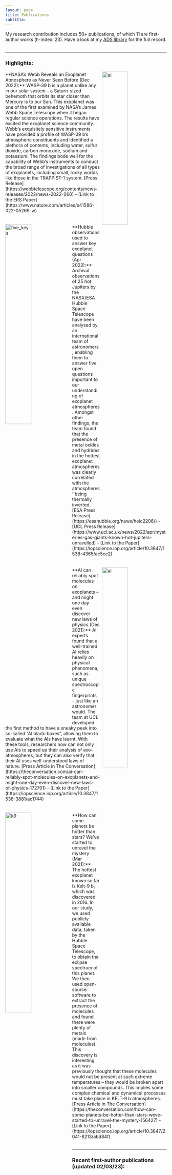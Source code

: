 ```yaml
---
layout: page
title: Publications
subtitle: 
---
```


My research contribution includes 50+ publications, of which 11 are first-author works (h-index: 23). Have a look at my [ADS library](https://ui.adsabs.harvard.edu/public-libraries/Bt4TNyP4RTOi1UoeyWElYg) for the full record.       <br />       <br />

---

### Highlights:       <br /> 

<img src="https://quentchangeat.github.io/img/wasp39.jpg" alt="ai" width="40%" height="35%" align="right" style="float:right; padding-left:4px">
**NASA’s Webb Reveals an Exoplanet Atmosphere as Never Seen Before (Dec 2022):** WASP-39 b is a planet unlike any in our solar system – a Saturn-sized behemoth that orbits its star closer than Mercury is to our Sun. This exoplanet was one of the first examined by NASA’s James Webb Space Telescope when it began regular science operations. The results have excited the exoplanet science community. Webb’s exquisitely sensitive instruments have provided a profile of WASP-39 b’s atmospheric constituents and identified a plethora of contents, including water, sulfur dioxide, carbon monoxide, sodium and potassium. The findings bode well for the capability of Webb’s instruments to conduct the broad range of investigations of all types of exoplanets, including small, rocky worlds like those in the TRAPPIST-1 system. [Press Release](https://webbtelescope.org/contents/news-releases/2022/news-2022-060) - [Link to the ERS Paper](https://www.nature.com/articles/s41586-022-05269-w)     <br />       <br />       <br />  

<img src="https://quentchangeat.github.io/img/five_keys.png" alt="five_keys" width="40%" height="40%" align="left" style="float:left; padding-right:4px">
**Hubble observations used to answer key exoplanet questions (Apr 2022):** Archival observations of 25 hot Jupiters by the NASA/ESA Hubble Space Telescope have been analysed by an international team of astronomers, enabling them to answer five open questions important to our understanding of exoplanet atmospheres. Amongst other findings, the team found that the presence of metal oxides and hydrides in the hottest exoplanet atmospheres was clearly correlated with the atmospheres' being thermally inverted. [ESA Press Release](https://esahubble.org/news/heic2206/) - [UCL Press Release](https://www.ucl.ac.uk/news/2022/apr/mysteries-gas-giants-known-hot-jupiters-unravelled) - [Link to the Paper](https://iopscience.iop.org/article/10.3847/1538-4365/ac5cc2)     <br />       <br />       <br />  

<img src="https://quentchangeat.github.io/img/lea_pic.png" alt="ai" width="40%" height="40%" align="right" style="float:right; padding-left:4px">
**AI can reliably spot molecules on exoplanets – and might one day even discover new laws of physics (Dec 2021):** AI experts found that a well-trained AI relies heavily on physical phenomena, such as unique spectroscopic fingerprints – just like an astronomer would. The team at UCL developed the first method to have a sneaky peek into so-called “AI black-boxes”, allowing them to evaluate what the AIs have learnt. With these tools, researchers now can not only use AIs to speed up their analysis of exo-atmospheres, but they can also verify that their AI uses well-understood laws of nature. [Press Article in The Conversation](https://theconversation.com/ai-can-reliably-spot-molecules-on-exoplanets-and-might-one-day-even-discover-new-laws-of-physics-172701) - [Link to the Paper](https://iopscience.iop.org/article/10.3847/1538-3881/ac1744)     <br />       <br />       <br />  

<img src="https://quentchangeat.github.io/img/lea_hotter.png" alt="k9" width="40%" height="40%" align="left" style="float:left; padding-right:4px">
**How can some planets be hotter than stars? We’ve started to unravel the mystery (Mar 2021):** The hottest exoplanet known so far is Kelt-9 b, which was discovered in 2016. In our study, we used publicly available data, taken by the Hubble Space Telescope, to obtain the eclipse spectrum of this planet. We then used open-source software to extract the presence of molecules and found there were plenty of metals (made from molecules). This discovery is interesting as it was previously thought that these molecules would not be present at such extreme temperatures – they would be broken apart into smaller compounds. This implies some complex chemical and dynamical processes must take place in KELT-9 b atmospheres. [Press Article in The Conversation](https://theconversation.com/how-can-some-planets-be-hotter-than-stars-weve-started-to-unravel-the-mystery-156427) - [Link to the Paper](https://iopscience.iop.org/article/10.3847/2041-8213/abd84f)     <br />       <br />

---

### Recent first-author publications (updated 02/03/23):

- 11) Changeat, Yip (2023) - ESA-Ariel Data Challenge NeurIPS 2022: introduction to exo-atmospheric studies and presentation of the Atmospheric Big Challenge (ABC) Database, RASTI 2 1 45–61 ([arXiv](https://arxiv.org/abs/2206.14633))

- 10) Changeat, Edwards et al. (2022) - Five key exoplanet questions answered via the analysis of 25 hot Jupiter atmospheres in eclipse, ApJS 260 3 ([arXiv](https://arxiv.org/abs/2204.11729))

- 9) Changeat (2022) - On spectroscopic phase-curve retrievals: H2 dissociation and thermal inversion in the atmosphere of the ultra-hot Jupiter WASP-103 b, AJ 163 106 ([arXiv](https://arxiv.org/abs/2112.09973))

- 8) Changeat et al. (2022) - Disentangling Atmospheric Compositions of K2-18 b with Next Generation Facilities, ExA 53 391 ([arXiv](https://arxiv.org/abs/2003.01486))

- 7) Changeat et al. (2021) - An exploration of model degeneracies with a unified phase curve retrieval analysis: The light and dark sides of WASP-43 b, ApJ 913 73 ([arXiv](https://arxiv.org/abs/2103.14566))

- 6) Changeat & Edwards (2021) - The Hubble WFC3 Emission Spectrum of the Extremely-Hot Jupiter, KELT-9b, ApJ 907 22 ([arXiv](https://arxiv.org/abs/2101.00469))

- 5) Changeat et al. (2020c) - KELT-11 b: Abundances of water and constraints on carbon-bearing molecules from the Hubble transmission spectrum, AJ 160 260 ([arXiv](https://arxiv.org/abs/2010.01310))

- 4) Changeat & Al-Refaie (2020) - TauREx3 PhaseCurve: A 1.5D model for phase curve description, ApJ 898 155 ([arXiv](https://arxiv.org/abs/2006.14237))

- 3) Changeat et al. (2020b) - Alfnoor: A Retrieval Simulation of the Ariel Target List, AJ 160 80 ([arXiv](https://arxiv.org/abs/2003.01839))

- 2) Changeat et al. (2020a) - Impact of planetary mass uncertainties on exoplanet atmospheric retrievals, ApJ 896 107 ([arXiv](https://arxiv.org/abs/1908.06305))

- 1) Changeat et al. (2019) - Towards a more complex description of chemical profiles in exoplanets retrievals: A 2-layer parameterisation, ApJ 886 39 ([arXiv](https://arxiv.org/abs/1903.11180))     <br />       <br />

---

### Major co-authored publications:

- 11) Edwards, Changeat et al. (2023) - Exploring the Ability of Hubble Space Telescope WFC3 G141 to Uncover Trends in Populations of Exoplanet Atmospheres through a Homogeneous Transmission Survey of 70 Gaseous Planets ([arXiv](https://arxiv.org/abs/2211.00649))

- 10) Yip, Changeat et al. (2022) - To Sample or Not To Sample: Retrieving Exoplanetary Spectra with Variational Inference and Normalising Flows ([arXiv](https://arxiv.org/abs/2205.07037))

- 9) Barstow, Changeat et al. (2022) - A retrieval challenge exercise for the Ariel mission ([arXiv](https://arxiv.org/abs/2203.00482))

- 8) Al-Refaie, Changeat et al. (2022) - A comparison of chemical models of exoplanet atmospheres enabled by TauREx 3.1 ([arXiv](https://arxiv.org/abs/2110.01271))

- 7) Ito, Changeat et al. (2021) - Detectability of Rocky-Vapour Atmospheres on Super-Earths with Ariel ([arXiv](https://arxiv.org/abs/2103.04342))

- 6) Yip, Changeat et al. (2020) - Peeking inside the Black Box: Interpreting Deep Learning Models for Exoplanet Atmospheric Retrievals ([arXiv](https://arxiv.org/abs/2011.11284))

- 5) Edwards, Changeat et al. (2020d) - Hubble WFC3 Spectroscopy of the Habitable-zone Super-Earth LHS 1140 b ([arXiv](https://arxiv.org/abs/2011.08815))

- 4) Yip, Changeat et al. (2020) - On The Compatibility of Ground-based and Space-based Data: WASP-96 b, An Example ([arXiv](https://arxiv.org/abs/2009.10438))

- 3) Edwards, Changeat et al. (2020b) - ARES I: WASP-76 b, A Tale of Two HST Spectra ([arXiv](https://arxiv.org/abs/2005.02374))

- 2) Edwards, Changeat et al. (2020a) - Original Research By Young Twinkle Students (ORBYTS): Ephemeris Refinement of Transiting Exoplanets ([arXiv](https://arxiv.org/abs/2005.01684))

- 1) Al-Refaie, Changeat et al. (2020) - TauREx III: A fast, dynamic and extendable framework for retrievals ([arXiv](https://arxiv.org/abs/1912.07759))
